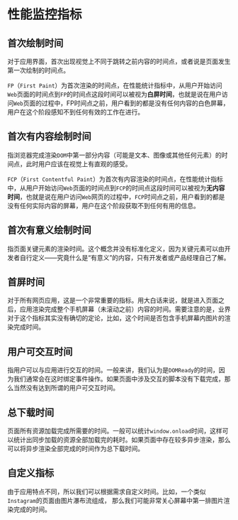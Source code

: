# 性能监控指标

## 首次绘制时间

对于应用界面，首次出现视觉上不同于跳转之前内容的时间点，或者说是页面发生第一次绘制的时间点。

`FP`（`First Paint`）为首次渲染的时间点，在性能统计指标中，从用户开始访问`Web`页面的时间点到`FP`的时间点这段时间可以被视为**白屏时间**，也就是说在用户访问`Web`页面的过程中，FP时间点之前，用户看到的都是没有任何内容的白色屏幕，用户在这个阶段感知不到任何有效的工作在进行。

## 首次有内容绘制时间

指浏览器完成渲染`DOM`中第一部分内容（可能是文本、图像或其他任何元素）的时间点，此时用户应该在视觉上有直观的感受。

`FCP`（`First Contentful Paint`）为首次有内容渲染的时间点，在性能统计指标中，从用户开始访问`Web`页面的时间点到`FCP`的时间点这段时间可以被视为**无内容时间**，也就是说在用户访问`Web`网页的过程中，`FCP`时间点之前，用户看到的都是没有任何实际内容的屏幕，用户在这个阶段获取不到任何有用的信息。

## 首次有意义绘制时间

指页面关键元素的渲染时间。这个概念并没有标准化定义，因为关键元素可以由开发者自行定义——究竟什么是“有意义”的内容，只有开发者或产品经理自己了解。

## 首屏时间

对于所有网页应用，这是一个非常重要的指标。用大白话来说，就是进入页面之后，应用渲染完成整个手机屏幕（未滚动之前）内容的时间。需要注意的是，业界对于这个指标其实没有确切的定论，比如，这个时间是否包含手机屏幕内图片的渲染完成时间。

## 用户可交互时间

指用户可以与应用进行交互的时间。一般来讲，我们认为是`DOMReady`的时间，因为我们通常会在这时绑定事件操作。如果页面中涉及交互的脚本没有下载完成，那么当然没有达到所谓的用户可交互时间。

## 总下载时间

页面所有资源加载完成所需要的时间。一般可以统计`window.onload`时间，这样可以统计出同步加载的资源全部加载完的耗时。如果页面中存在较多异步渲染，那么可以将异步渲染全部完成的时间作为总下载时间。

## 自定义指标

由于应用特点不同，所以我们可以根据需求自定义时间。比如，一个类似`Instagram`的页面由图片瀑布流组成， 那么我们可能非常关心屏幕中第一排图片渲染完成的时间。

